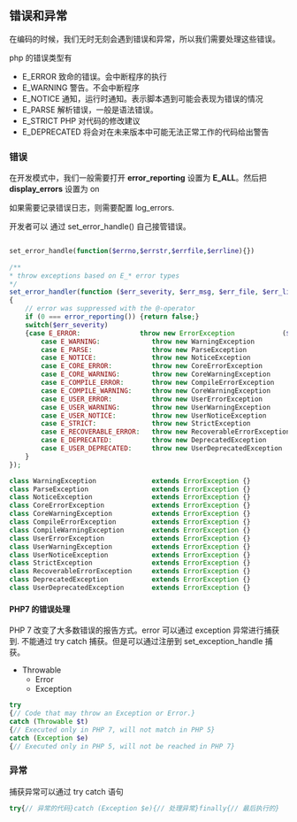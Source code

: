 ## 错误和异常

在编码的时候，我们无时无刻会遇到错误和异常，所以我们需要处理这些错误。

php 的错误类型有

- E_ERROR 致命的错误。会中断程序的执行
- E_WARNING 警告。不会中断程序
- E_NOTICE 通知，运行时通知。表示脚本遇到可能会表现为错误的情况
- E_PARSE 解析错误，一般是语法错误。
- E_STRICT   PHP 对代码的修改建议
- E_DEPRECATED 将会对在未来版本中可能无法正常工作的代码给出警告

### 错误

在开发模式中，我们一般需要打开 **error_reporting** 设置为 **E_ALL**。然后把 **display_errors** 设置为 on

如果需要记录错误日志，则需要配置 log_errors.

开发者可以 通过 set_error_handle() 自己接管错误。

```php

set_error_handle(function($errno,$errstr,$errfile,$errline){})
  
/**
* throw exceptions based on E_* error types
*/
set_error_handler(function ($err_severity, $err_msg, $err_file, $err_line, array $err_context)
{
    // error was suppressed with the @-operator
    if (0 === error_reporting()) {return false;}
    switch($err_severity)
    {case E_ERROR:               throw new ErrorException            ($err_msg, 0, $err_severity, $err_file, $err_line);
        case E_WARNING:             throw new WarningException          ($err_msg, 0, $err_severity, $err_file, $err_line);
        case E_PARSE:               throw new ParseException            ($err_msg, 0, $err_severity, $err_file, $err_line);
        case E_NOTICE:              throw new NoticeException           ($err_msg, 0, $err_severity, $err_file, $err_line);
        case E_CORE_ERROR:          throw new CoreErrorException        ($err_msg, 0, $err_severity, $err_file, $err_line);
        case E_CORE_WARNING:        throw new CoreWarningException      ($err_msg, 0, $err_severity, $err_file, $err_line);
        case E_COMPILE_ERROR:       throw new CompileErrorException     ($err_msg, 0, $err_severity, $err_file, $err_line);
        case E_COMPILE_WARNING:     throw new CoreWarningException      ($err_msg, 0, $err_severity, $err_file, $err_line);
        case E_USER_ERROR:          throw new UserErrorException        ($err_msg, 0, $err_severity, $err_file, $err_line);
        case E_USER_WARNING:        throw new UserWarningException      ($err_msg, 0, $err_severity, $err_file, $err_line);
        case E_USER_NOTICE:         throw new UserNoticeException       ($err_msg, 0, $err_severity, $err_file, $err_line);
        case E_STRICT:              throw new StrictException           ($err_msg, 0, $err_severity, $err_file, $err_line);
        case E_RECOVERABLE_ERROR:   throw new RecoverableErrorException ($err_msg, 0, $err_severity, $err_file, $err_line);
        case E_DEPRECATED:          throw new DeprecatedException       ($err_msg, 0, $err_severity, $err_file, $err_line);
        case E_USER_DEPRECATED:     throw new UserDeprecatedException   ($err_msg, 0, $err_severity, $err_file, $err_line);
    }
});

class WarningException              extends ErrorException {}
class ParseException                extends ErrorException {}
class NoticeException               extends ErrorException {}
class CoreErrorException            extends ErrorException {}
class CoreWarningException          extends ErrorException {}
class CompileErrorException         extends ErrorException {}
class CompileWarningException       extends ErrorException {}
class UserErrorException            extends ErrorException {}
class UserWarningException          extends ErrorException {}
class UserNoticeException           extends ErrorException {}
class StrictException               extends ErrorException {}
class RecoverableErrorException     extends ErrorException {}
class DeprecatedException           extends ErrorException {}
class UserDeprecatedException       extends ErrorException {}
```

#### PHP7 的错误处理

PHP 7 改变了大多数错误的报告方式。error 可以通过 exception 异常进行捕获到. 不能通过 try catch 捕获。但是可以通过注册到 set_exception_handle 捕获。

- Throwable
  - Error
  - Exception

```php
try
{// Code that may throw an Exception or Error.}
catch (Throwable $t)
{// Executed only in PHP 7, will not match in PHP 5}
catch (Exception $e)
{// Executed only in PHP 5, will not be reached in PHP 7}
```

### 异常

捕获异常可以通过 try catch 语句

```php
try{// 异常的代码}catch (Exception $e){// 处理异常}finally{// 最后执行的}
```

